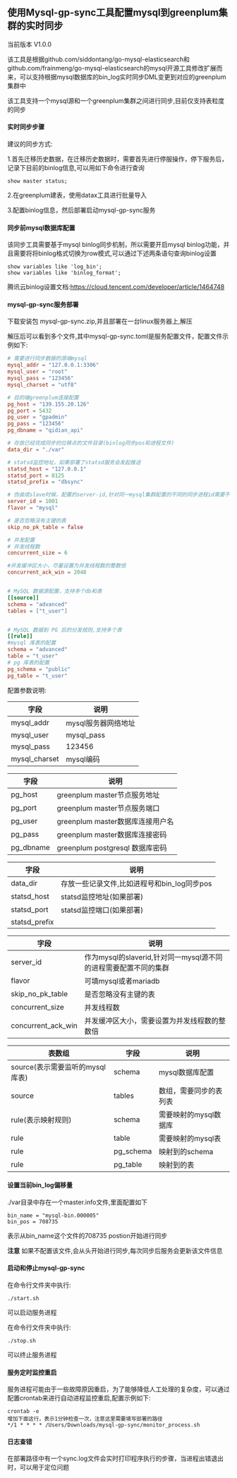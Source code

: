 ## 使用Mysql-gp-sync工具配置mysql到greenplum集群的实时同步

当前版本  V1.0.0

该工具是根据github.com/siddontang/go-mysql-elasticsearch和github.com/frainmeng/go-mysql-elasticsearch的mysql开源工具修改扩展而来，可以支持根据mysql数据库的bin_log实时同步DML变更到对应的greenplum集群中

该工具支持一个mysql源和一个greenplum集群之间进行同步,目前仅支持表粒度的同步

#### 实时同步步骤

建议的同步方式:

1.首先迁移历史数据，在迁移历史数据时，需要首先进行停服操作，停下服务后，记录下目前的binlog信息,可以用如下命令进行查询

```
show master status;
```

2.在greenplum建表，使用datax工具进行批量导入

3.配置binlog信息，然后部署启动mysql-gp-sync服务

#### 同步前mysql数据库配置

该同步工具需要基于mysql binlog同步机制，所以需要开启mysql binlog功能，并且需要将将binlog格式切换为row模式,可以通过下述两条语句查询binlog设置

```shell
show variables like 'log_bin';
show variables like 'binlog_format';
```

腾讯云binlog设置文档:https://cloud.tencent.com/developer/article/1464748

#### mysql-gp-sync服务部署

下载安装包 mysql-gp-sync.zip,并且部署在一台linux服务器上,解压

解压后可以看到多个文件,其中mysql-gp-sync.toml是服务配置文件，配置文件示例如下:

```toml
# 需要进行同步数据的源端mysql
mysql_addr = "127.0.0.1:3306"
mysql_user = "root"
mysql_pass = "123456"
mysql_charset = "utf8"

# 目的端greenplum连接配置
pg_host = "139.155.20.126"
pg_port = 5432
pg_user = "gpadmin"
pg_pass = "123456"
pg_dbname = "qidian_api"

# 存放已经完成同步的位移点的文件目录(binlog同步pos和进程文件)
data_dir = "./var"

# statsd监控地址，如果部署了statsd服务会发起推送
statsd_host = "127.0.0.1"
statsd_port = 8125
statsd_prefix = "dbsync"

# 伪装成slave时候，配置的server-id,针对同一mysql集群配置的不同的同步进程id需要不一致
server_id = 1001
flavor = "mysql"

# 是否忽略没有主键的表
skip_no_pk_table = false

# 并发配置
# 并发线程数
concurrent_size = 6

#并发缓冲区大小，尽量设置为并发线程数的整数倍
concurrent_ack_win = 2048


# MySQL 数据源配置，支持多个db和表
[[source]]
schema = "advanced"
tables = ["t_user"]


# MySQL 数据到 PG 后的分发规则,支持多个表
[[rule]]
#mysql 库表的配置
schema = "advanced"
table = "t_user"
# pg 库表的配置
pg_schema = "public"
pg_table = "t_user"
```

配置参数说明:

| 字段          | 说明                |
| ------------- | ------------------- |
| mysql_addr    | mysql服务器网络地址 |
| mysql_user    | mysql_pass          |
| mysql_pass    | 123456              |
| mysql_charset | mysql编码           |

| 字段      | 说明                             |
| --------- | -------------------------------- |
| pg_host   | greenplum master节点服务地址     |
| pg_port   | greenplum master节点服务端口     |
| pg_user   | greenplum master数据库连接用户名 |
| pg_pass   | greenplum master数据库连接密码   |
| pg_dbname | greenplum postgresql 数据库密码  |

| 字段          | 说明                                        |
| ------------- | ------------------------------------------- |
| data_dir      | 存放一些记录文件,比如进程号和bin_log同步pos |
| statsd_host   | statsd监控地址(如果部署)                    |
| statsd_port   | statsd监控端口(如果部署)                    |
| statsd_prefix |                                             |

| 字段               | 说明                                                         |
| ------------------ | ------------------------------------------------------------ |
| server_id          | 作为mysql的slaverid,针对同一mysql源不同的进程需要配置不同的集群 |
| flavor             | 可填mysql或者mariadb                                         |
| skip_no_pk_table   | 是否忽略没有主键的表                                         |
| concurrent_size    | 并发线程数                                                   |
| concurrent_ack_win | 并发缓冲区大小，需要设置为并发线程数的整数倍                 |

| 表数组                          | 字段      | 说明                   |
| ------------------------------- | --------- | ---------------------- |
| source(表示需要监听的mysql库表) | schema    | mysql数据库配置        |
| source                          | tables    | 数组，需要同步的表列表 |
| rule(表示映射规则)              | schema    | 需要映射的mysql数据库  |
| rule                            | table     | 需要映射的mysql表      |
| rule                            | pg_schema | 映射到的schema         |
| rule                            | pg_table  | 映射到的表             |

#### 设置当前bin_log偏移量

./var目录中存在一个master.info文件,里面配置如下

```
bin_name = "mysql-bin.000005"
bin_pos = 708735
```

表示从bin_name这个文件的708735 postion开始进行同步

**注意** 如果不配置该文件,会从头开始进行同步,每次同步后服务会更新该文件信息

#### 启动和停止mysql-gp-sync

在命令行文件夹中执行:

```
./start.sh
```

可以启动服务进程

在命令行文件夹中执行:

```
./stop.sh
```

可以终止服务进程

#### 服务定时监控重启

服务进程可能由于一些故障原因重启，为了能够降低人工处理的复杂度，可以通过配置crontab来进行自动进程监控重启,配置示例如下:

```
crontab -e
增加下面这行，表示1分钟检查一次，注意这里需要填写部署的路径
*/1 * * * * /Users/Downloads/mysql-gp-sync/monitor_process.sh
```

#### 日志查错

在部署路径中有一个sync.log文件会实时打印程序执行的步骤，当进程出错退出时，可以用于定位问题



